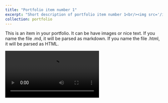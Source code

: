 ```yaml
---
title: "Portfolio item number 1"
excerpt: "Short description of portfolio item number 1<br/><img src='/images/500x300.png' width=500>" 
collection: portfolio
---
```


This is an item in your portfolio. It can be have images or nice text. If you name the file .md, it will be parsed as markdown. If you name the file .html, it will be parsed as HTML. 


<video src="https://github.com/user-attachments/assets/92728d5e-591a-4ce6-beeb-40df1702a34e" controls="controls" style="max-width: 730px;">
</video>

#
